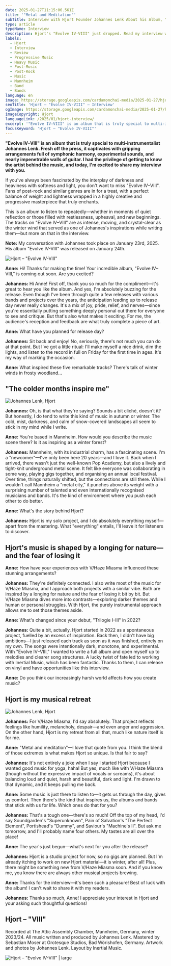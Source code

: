 ```yaml
---
date: 2025-01-27T11:15:06.561Z
title: '"Metal and Meditation"'
subTitle: Interview with Hjort Founder Johannes Lenk About his Album, "Evolve IV-VIII"
type: article
typeName: Interview
description: Hjort's "Evolve IV-VIII" just dropped. Read my interview with founder Johannes Lenk now!
labels:
  - Hjort
  - Interview
  - Review
  - Progressive Music
  - Heavy Music
  - Post-Music
  - Post-Rock
  - Music
  - Mannheim
  - Band
  - Bands
language: en
image: https://storage.googleapis.com/cardamonchai-media/2025-01-27/hjort-interview-soundsvegan-com-1-jpg-imagine-f8f8f8_838383_1024_768/640.webp
seoTitle: 'Hjort – "Evolve IV-VIII" – Interview'
ogImage: https://storage.googleapis.com/cardamonchai-media/2025-01-27/hjort-interview-evolve-soundsvegan-com-og-jpg-imagine-080808_6f6f6e_1200_628/640.webp
imageCopyright: Hjort
languageLink: /2025/01/hjort-interview/
excerpt: '"Evolve IV–VIII" is an album that is truly special to multi-instrumentalist Johannes Lenk. Fresh off the press, it captivates with gripping arrangements full of symphonic harmony, experimental sounds, and nearly impenetrable walls of guitar. I had the privilege of getting to know the artist behind the music, and today, I am excited to share my interview with you.'
focusKeyword: 'Hjort – "Evolve IV-VIII"'
---
```


**"Evolve IV–VIII" is an album that is truly special to multi-instrumentalist Johannes Lenk. Fresh off the press, it captivates with gripping arrangements full of symphonic harmony, experimental sounds, and nearly impenetrable walls of guitar. I had the privilege of getting to know the artist behind the music, and today, I'm excited to share my interview with you.**

If you've always been fascinated by the interplay of darkness and heaviness with softness and light, you don't want to miss "Evolve IV–VIII". Fans of post-rock and similar genres are in for a treat, with a perfect balance of weight and lightness wrapped in a highly creative and progressive masterpiece that truly enchants.

This is an album to listen to repeatedly—whether in moments of quiet reflection or those filled with restlessness, upheaval, and new beginnings. The tracks on "Evolve IV–VIII" are as intense, moving, and crystal-clear as the winter wind that served as one of Johannes's inspirations while writing them—but more on that in the interview.

**Note:** My conversation with Johannes took place on January 23rd, 2025. His album "Evolve IV-VIII" was released on January 24th.

![Hjort – "Evolve IV-VIII"](https://storage.googleapis.com/cardamonchai-media/2025-01-27/hjort-interview-evolve-soundsvegan-com-jpg-imagine-383838_8b8c86_1200_1200/640.webp 'Hjort – "Evolve IV-VIII"')

**Anne:** Hi! Thanks for making the time! Your incredible album, "Evolve IV–VIII," is coming out soon. Are you excited?

**Johannes:** Hi Anne! First off, thank you so much for the compliment—it's great to hear you like the album. And yes, I'm absolutely buzzing for the release. Even though I've been through quite a few releases with various bands and projects over the years, the anticipation leading up to release day never really changes. It's a mix of joy, pride, relief, and nerves—since you're essentially putting something deeply personal out there for everyone to see and critique. But that's also what makes it exciting. For me, the audience's reception and feedback are what truly complete a piece of art.

**Anne:** What have you planned for release day?

**Johannes:** Sit back and enjoy! No, seriously, there's not much you can do at that point. But I've got a little ritual: I'll make myself a nice drink, dim the lights, and listen to the record in full on Friday for the first time in ages. It's my way of marking the occasion.

**Anne:** What inspired these five remarkable tracks? There's talk of winter winds in frosty woodland…

## "The colder months inspire me"

![Johannes Lenk, Hjort](https://storage.googleapis.com/cardamonchai-media/2025-01-27/hjort-interview-soundsvegan-com-3-jpg-imagine-080808_6a6a6a_1024_768/640.webp 'Johannes Lenk, Hjort')

**Johannes:** Oh, is that what they're saying? Sounds a bit cliché, doesn't it? But honestly, I do tend to write this kind of music in autumn or winter. The cold, mist, darkness, and calm of snow-covered landscapes all seem to stick in my mind while I write.

**Anne:** You're based in Mannheim. How would you describe the music scene there? Is it as inspiring as a winter forest?

**Johannes:** Mannheim, with its industrial charm, has a fascinating scene. I'm a "newcomer"—I've only been here 20 years—and I love it. Back when I arrived, there wasn't just the well-known Pop Academy, but also a lively and tight-knit underground metal scene. It felt like everyone was collaborating in some way, playing gigs together, and organising an annual local festival. Over time, things naturally shifted, but the connections are still there. While I wouldn't call Mannheim a "metal city," it punches above its weight with a surprising number of talented and even internationally recognised musicians and bands. It's the kind of environment where you push each other to do better.

**Anne:** What's the story behind Hjort?

**Johannes:** Hjort is my solo project, and I do absolutely everything myself—apart from the mastering. What "everything" entails, I'll leave it for listeners to discover.

## Hjort's music is shaped by a longing for nature—and the fear of losing it

**Anne:** How have your experiences with V/Haze Miasma influenced these stunning arrangements?

**Johannes:** They're definitely connected. I also write most of the music for V/Haze Miasma, and I approach both projects with a similar vibe. Both are inspired by a longing for nature and the fear of losing it bit by bit. But V/Haze Miasma dives more into contrasts—exploring darker themes and human or personal struggles. With Hjort, the purely instrumental approach allows me to set those themes aside.

**Anne:** What's changed since your debut, "Trilogie I–III" in 2022?

**Johannes:** Quite a bit, actually. Hjort started in 2022 as a spontaneous project, fuelled by an excess of inspiration. Back then, I didn't have big ambitions—I just released each track as soon as it was finished, entirely on my own. The songs were intentionally dark, monotone, and experimental. With "Evolve IV–VIII," I wanted to write a full album and open myself up to melodies and clearer song structures. A lucky twist of fate led to working with Inertial Music, which has been fantastic. Thanks to them, I can release on vinyl and have opportunities like this interview.

**Anne:** Do you think our increasingly harsh world affects how you create music?

## Hjort is my musical retreat

![Johannes Lenk, Hjort](https://storage.googleapis.com/cardamonchai-media/2025-01-27/hjort-interview-soundsvegan-com-2-jpg-imagine-989898_7e7d7a_1024_768/640.webp 'Johannes Lenk, Hjort')

**Johannes:** For V/Haze Miasma, I'd say absolutely. That project reflects feelings like humility, melancholy, despair—and even anger and aggression. On the other hand, Hjort is my retreat from all that, much like nature itself is for me.

**Anne:** "Metal and meditation"—I love that quote from you. I think the blend of those extremes is what makes Hjort so unique. Is that fair to say?

**Johannes:** It's not entirely a joke when I say I started Hjort because I wanted good music for yoga, haha! But yes, much like with V/Haze Miasma (though without the expressive impact of vocals or screams), it's about balancing loud and quiet, harsh and beautiful, dark and light. I'm drawn to that dynamic, and it keeps pulling me back.

**Anne:** Some music is just there to listen to—it gets us through the day, gives us comfort. Then there's the kind that inspires us, the albums and bands that stick with us for life. Which ones do that for you?

**Johannes:** That's a tough one—there's so much! Off the top of my head, I'd say Soundgarden's "Superunknown", Pain of Salvation's "The Perfect Element", Portishead's "Dummy", and Saviour's "Machine's II". But ask me tomorrow, and I'll probably name four others. My tastes are all over the place!

**Anne:** The year's just begun—what's next for you after the release?

**Johannes:** Hjort is a studio project for now, so no gigs are planned. But I'm already itching to work on new Hjort material—it is winter, after all! Plus, there might be something new from V/Haze Miasma soon. And if you know me, you know there are always other musical projects brewing.

**Anne:** Thanks for the interview—it's been such a pleasure! Best of luck with the album! I can't wait to share it with my readers.

**Johannes:** Thanks so much, Anne! I appreciate your interest in Hjort and your asking such thoughtful questions!

## Hjort – "VIII"

<YouTube id="v5uI4IGOkfI" />

Recorded at The Attic Assembly Chamber, Mannheim, Germany, winter 2023/24. All music written and produced by Johannes Lenk. Mastered by Sebastian Moser at Grotesque Studios, Bad Wörishofen, Germany. Artwork and photos by Johannes Lenk. Layout by Inertial Music.

![Hjort – "Evolve IV-VIII" | large](https://storage.googleapis.com/cardamonchai-media/2025-01-27/hjort-interview-soundsvegan-com-4-png-imagine-c8c8c8_9d9e97_1024_768/640.webp 'Hjort – "Evolve IV-VIII"')
